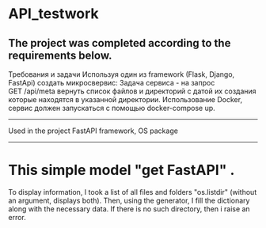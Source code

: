 # API_testwork
The project was completed according to the requirements below.
---

Требования и задачи
Используя один из framework (Flask, Django, FastApi) создать микросвервис:
Задача сервиса - на запрос   
GET /api/meta 
вернуть список файлов и директорий с датой их создания которые находятся в указанной директории.
Использование Docker, сервис должен запускаться с помощью docker-compose up.

---

Used in the project FastAPI framework, OS package

---

# This simple model "get FastAPI" .
To display information, I took a list of all files and folders "os.listdir" (without an argument, displays both). 
Then, using the generator, I fill the dictionary along with the necessary data.
If there is no such directory, then i raise an error.
